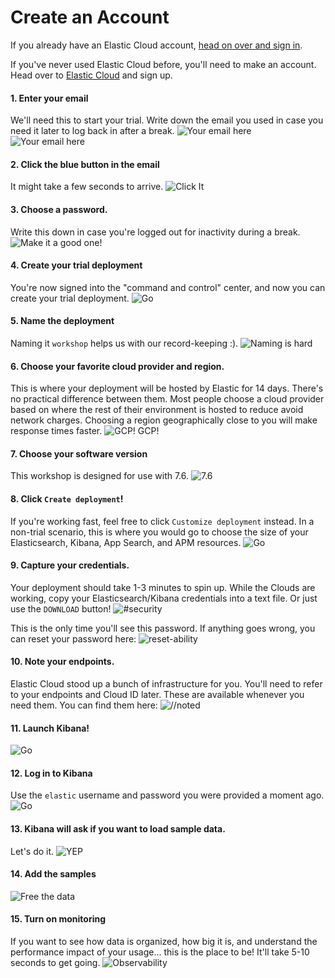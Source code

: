 # Create an Account

If you already have an Elastic Cloud account, [head on over and sign in](https://cloud.elastic.co).

If you've never used Elastic Cloud before, you'll need to make an account. Head over to
[Elastic Cloud](http://elastic.co/cloud/elasticsearch-service/signup) and sign up.

#### 1. Enter your email 
We'll need this to start your trial. Write down the email you used in case you need it later
to log back in after a break.
![Your email here](/katacoda-scenarios-jwood/ml-custom/cloud-quickstart/assets/01-sttart-trial.png)
![Your email here](./assets/01-start-trial.png)

#### 2. Click the blue button in the email
It might take a few seconds to arrive.
![Click It](./assets/02-confirmation-email.png)

#### 3. Choose a password. 
Write this down in case you're logged out for inactivity during a break.
![Make it a good one!](./assets/03-set-password.png)

#### 4. Create your trial deployment
You're now signed into the "command and control" center, and now you can create your trial 
deployment.
![Go](./assets/04-create-first-deployment.png)

#### 5. Name the deployment
Naming it `workshop` helps us with our record-keeping :).
![Naming is hard](./assets/05-name-the-deployment.png)

#### 6. Choose your favorite cloud provider and region. 
This is where your deployment will be hosted by Elastic for 14 days. There's no practical
difference between them. Most people choose a cloud provider based on where the rest of their
environment is hosted to reduce avoid network charges. Choosing a region geographically close
to you will make response times faster.
![GCP! GCP!](./assets/06-provider-region.png)

#### 7. Choose your software version
This workshop is designed for use with 7.6.
![7.6](./assets/07-version.png)

#### 8. Click `Create deployment`!
If you're working fast, feel free to click `Customize deployment` instead. In a  non-trial scenario,
this is where you would go to choose the size of your Elasticsearch, Kibana, App Search, and
APM resources.
![Go](./assets/08-create-deployment.png)

#### 9. Capture your credentials.
Your deployment should take 1-3 minutes to spin up. While the Clouds are working, copy your
Elasticsearch/Kibana credentials into a text file. Or just use the `DOWNLOAD` button!
![#security](assets/09-0-waiting-for-deployment.png)

This is the only time you'll see this password. If anything goes wrong, you can reset your
password here:
![reset-ability](assets/09-1-reset-password.png)

#### 10. Note your endpoints.
Elastic Cloud stood up a bunch of infrastructure for you. You'll need to refer to your endpoints
and Cloud ID later. These are available whenever you need them. You can find them here:
![//noted](assets/10-capture-endpoints.png)

#### 11. Launch Kibana!
![Go](assets/11-launch-kibana.png)

#### 12. Log in to Kibana
Use the `elastic` username and password you were provided a moment ago.
![Go](assets/12-kibana-login.png)

#### 13. Kibana will ask if you  want to load sample data.
Let's do it.
![YEP](assets/13-goto-samples.png)

#### 14. Add the samples
![Free the data](./assets/14-add-samples.png)

#### 15. Turn on monitoring
If you want to see how data is organized, how big it is, and understand the performance impact
of your usage... this is the place to be! It'll take 5-10 seconds to get going.
![Observability](./assets/15-turn-on-monitoring.png)